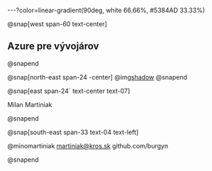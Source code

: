 ---?color=linear-gradient(90deg, white 66.66%, #5384AD 33.33%)

@snap[west span-60 text-center]
## Azure pre vývojárov
@snapend

@snap[north-east span-24 -center]
@img[shadow](AzureForDevelopers/assets/img/IMAG2408.jpg)
@snapend


@snap[east span-24` text-center text-07]

Milan Martiniak

@snapend

@snap[south-east span-33 text-04 text-left]


@minomartiniak
martiniak@kros.sk
github.com/burgyn

@snapend